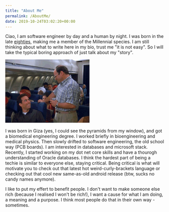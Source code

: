 ```yaml
---
title: "About Me"
permalink: /AboutMe/
date: 2019-10-24T03:02:20+00:00
---
```


Ciao, I am software engineer by day and a human by night. I was born in the late [eighties](https://en.wikipedia.org/wiki/1980s), making me a member of the Millennial species. I am still thinking about what to write here in my bio, trust me "it is not easy". So I will take the typical boring approach of just talk about my "story". 

![](assets\images\costanza.gif) 

I was born in Giza (yes, I could see the pyramids from my window), and got a biomedical engineering degree. I worked briefly in bioengineering and medical physics. Then slowly drifted to software engineering, the old school way (PCB boards). I am interested in databases and microsoft stack. Recently, I started working on my dot net core skills and have a thourogh understanding of Oracle databases. I think the hardest part of being a techie is similar to everyone else, staying critical. Being critical is what will motivate you to check out that latest hot weird-curly-brackets language or checking out that cool new same-as-old android release (btw, sucks no candy names anymore). 

I like to put my effert to benefit people. I don't want to make someone else rich (because I realised I won't be rich!), I want a cause for what I am doing, a meaning and a purpose. I think most people do that in their own way - sometimes. 
